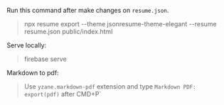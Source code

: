 Run this command after make changes on `resume.json`.

> npx resume export --theme jsonresume-theme-elegant --resume resume.json public/index.html

Serve locally:

> firebase serve

Markdown to pdf:

> Use `yzane.markdown-pdf` extension and type `Markdown PDF: export(pdf)` after CMD+P`